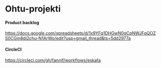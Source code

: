 # Ohtu-projekti

#### Product backlog
https://docs.google.com/spreadsheets/d/1x9YFq1DHGwN0qCpNWJFqQOZS0CGin8dj2chu-N1ArWo/edit?usp=gmail_thread&ts=5dd2977a


#### CircleCI
https://circleci.com/gh/fannif/workflows/eskafa
